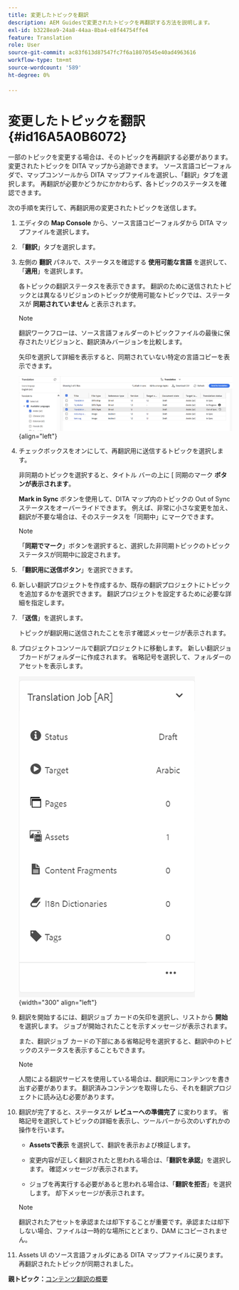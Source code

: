 ```yaml
---
title: 変更したトピックを翻訳
description: AEM Guidesで変更されたトピックを再翻訳する方法を説明します。
exl-id: b3228ea9-24a8-44aa-8ba4-e8f44754ffe4
feature: Translation
role: User
source-git-commit: ac83f613d87547fc7f6a18070545e40ad4963616
workflow-type: tm+mt
source-wordcount: '589'
ht-degree: 0%

---
```


# 変更したトピックを翻訳 {#id16A5A0B6072}

一部のトピックを変更する場合は、そのトピックを再翻訳する必要があります。 変更されたトピックを DITA マップから追跡できます。 ソース言語コピーフォルダで、マップコンソールから DITA マップファイルを選択し、「翻訳」タブを選択します。 再翻訳が必要かどうかにかかわらず、各トピックのステータスを確認できます。

次の手順を実行して、再翻訳用の変更されたトピックを送信します。

1. エディタの **Map Console** から、ソース言語コピーフォルダから DITA マップファイルを選択します。

1. 「**翻訳**」タブを選択します。

1. 左側の **翻訳** パネルで、ステータスを確認する **使用可能な言語** を選択して、「**適用**」を選択します。

   各トピックの翻訳ステータスを表示できます。 翻訳のために送信されたトピックとは異なるリビジョンのトピックが使用可能なトピックでは、ステータスが **同期されていません** と表示されます。

   >[!NOTE]
   >
   > 翻訳ワークフローは、ソース言語フォルダーのトピックファイルの最後に保存されたリビジョンと、翻訳済みバージョンを比較します。

   矢印を選択して詳細を表示すると、同期されていない特定の言語コピーを表示できます。

   ![](images/out-of-sync-uuid-new.png){align="left"}

1. チェックボックスをオンにして、再翻訳用に送信するトピックを選択します。

   非同期のトピックを選択すると、タイトル バーの上に &lbrack; 同期のマーク **ボタンが表示されます**。

   **Mark in Sync** ボタンを使用して、DITA マップ内のトピックの Out of Sync ステータスをオーバーライドできます。  例えば、非常に小さな変更を加え、翻訳が不要な場合は、そのステータスを「同期中」にマークできます。

   >[!NOTE]
   >
   > 「**同期でマーク**」ボタンを選択すると、選択した非同期トピックのトピックステータスが同期中に設定されます。

1. 「**翻訳用に送信ボタン**」を選択できます。

1. 新しい翻訳プロジェクトを作成するか、既存の翻訳プロジェクトにトピックを追加するかを選択できます。 翻訳プロジェクトを設定するために必要な詳細を指定します。

1. 「**送信**」を選択します。

   トピックが翻訳用に送信されたことを示す確認メッセージが表示されます。

1. プロジェクトコンソールで翻訳プロジェクトに移動します。 新しい翻訳ジョブカードがフォルダーに作成されます。 省略記号を選択して、フォルダーのアセットを表示します。

   ![](images/incremental-job-new.png){width="300" align="left"}

1. 翻訳を開始するには、翻訳ジョブ カードの矢印を選択し、リストから **開始** を選択します。 ジョブが開始されたことを示すメッセージが表示されます。

   また、翻訳ジョブ カードの下部にある省略記号を選択すると、翻訳中のトピックのステータスを表示することもできます。

   >[!NOTE]
   >
   > 人間による翻訳サービスを使用している場合は、翻訳用にコンテンツを書き出す必要があります。 翻訳済みコンテンツを取得したら、それを翻訳プロジェクトに読み込む必要があります。

1. 翻訳が完了すると、ステータスが **レビューへの準備完了** に変わります。 省略記号を選択してトピックの詳細を表示し、ツールバーから次のいずれかの操作を行います。

   - **Assetsで表示** を選択して、翻訳を表示および検証します。

   - 変更内容が正しく翻訳されたと思われる場合は、「**翻訳を承認**」を選択します。 確認メッセージが表示されます。

   - ジョブを再実行する必要があると思われる場合は、「**翻訳を拒否**」を選択します。 却下メッセージが表示されます。

   >[!NOTE]
   >
   > 翻訳されたアセットを承認または却下することが重要です。承認または却下しない場合、ファイルは一時的な場所にとどまり、DAM にコピーされません。

1. Assets UI のソース言語フォルダにある DITA マップファイルに戻ります。 再翻訳されたトピックが同期されました。


**親トピック：**&#x200B;[ コンテンツ翻訳の概要 ](translation.md)
